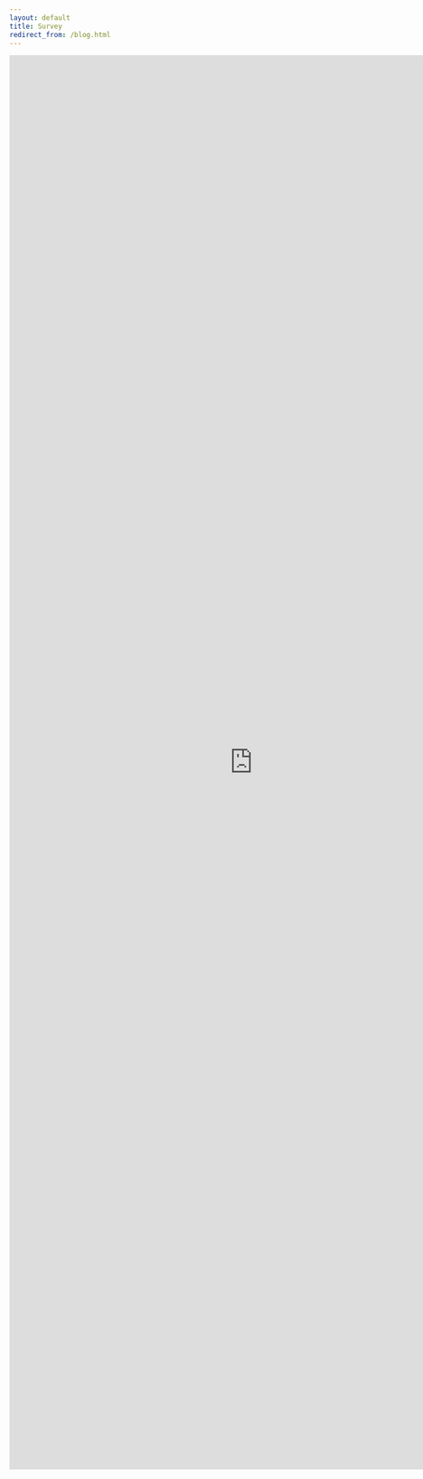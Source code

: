 ```yaml
---
layout: default
title: Survey
redirect_from: /blog.html
---
```


<iframe src="https://docs.google.com/forms/d/e/1FAIpQLSeWd91fZ-HPnBLTIkoijrnj0AQXNGJrMnPhHKGR8blEw87Dgg/viewform?embedded=true" width="860" height="2500" frameborder="0" marginheight="0" marginwidth="0">Page Loading...</iframe>
